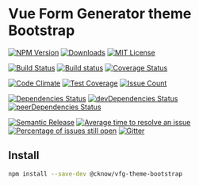 # Vue Form Generator theme Bootstrap

[![NPM Version](https://img.shields.io/npm/v/@cknow/vfg-theme-bootstrap.svg)](https://www.npmjs.com/package/@cknow/vfg-theme-bootstrap)
[![Downloads](https://img.shields.io/npm/dt/@cknow/vfg-theme-bootstrap.svg)](https://www.npmjs.com/package/@cknow/vfg-theme-bootstrap)
[![MIT License](https://img.shields.io/npm/l/@cknow/vfg-theme-bootstrap.svg)](LICENSE)

[![Build Status](https://travis-ci.org/cknow/vfg-theme-bootstrap.svg?branch=master)](https://travis-ci.org/cknow/vfg-theme-bootstrap)
[![Build status](https://ci.appveyor.com/api/projects/status/emfnfg10aiedat4c/branch/master?svg=true)](https://ci.appveyor.com/project/cknow/vfg-theme-bootstrap/branch/master)
[![Coverage Status](https://coveralls.io/repos/github/cknow/vfg-theme-bootstrap/badge.svg?branch=master)](https://coveralls.io/github/cknow/vfg-theme-bootstrap?branch=master)

[![Code Climate](https://codeclimate.com/github/cknow/vfg-theme-bootstrap/badges/gpa.svg)](https://codeclimate.com/github/cknow/vfg-theme-bootstrap)
[![Test Coverage](https://codeclimate.com/github/cknow/vfg-theme-bootstrap/badges/coverage.svg)](https://codeclimate.com/github/cknow/vfg-theme-bootstrap/coverage)
[![Issue Count](https://codeclimate.com/github/cknow/vfg-theme-bootstrap/badges/issue_count.svg)](https://codeclimate.com/github/cknow/vfg-theme-bootstrap)

[![Dependencies Status](https://david-dm.org/cknow/vfg-theme-bootstrap/status.svg)](https://david-dm.org/cknow/vfg-theme-bootstrap)
[![devDependencies Status](https://david-dm.org/cknow/vfg-theme-bootstrap/dev-status.svg)](https://david-dm.org/cknow/vfg-theme-bootstrap?type=dev)
[![peerDependencies Status](https://david-dm.org/cknow/vfg-theme-bootstrap/peer-status.svg)](https://david-dm.org/cknow/vfg-theme-bootstrap?type=peer)

[![Semantic Release](https://img.shields.io/badge/%20%20%F0%9F%93%A6%F0%9F%9A%80-semantic--release-e10079.svg)](https://github.com/semantic-release/semantic-release)
[![Average time to resolve an issue](http://isitmaintained.com/badge/resolution/cknow/vfg-theme-bootstrap.svg)](http://isitmaintained.com/project/cknow/vfg-theme-bootstrap)
[![Percentage of issues still open](http://isitmaintained.com/badge/open/cknow/vfg-theme-bootstrap.svg)](http://isitmaintained.com/project/cknow/vfg-theme-bootstrap)
[![Gitter](https://badges.gitter.im/cknow/vfg-theme-bootstrap.svg)](https://gitter.im/cknow/vfg-theme-bootstrap?utm_source=badge&utm_medium=badge&utm_campaign=pr-badge)

## Install

```bash
npm install --save-dev @cknow/vfg-theme-bootstrap
```
